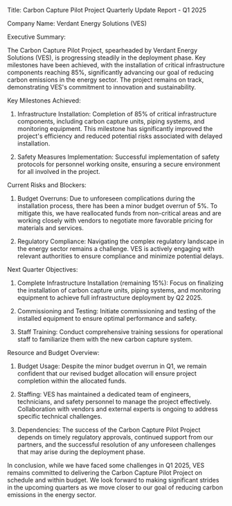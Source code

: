  Title: Carbon Capture Pilot Project Quarterly Update Report - Q1 2025

Company Name: Verdant Energy Solutions (VES)

Executive Summary:

The Carbon Capture Pilot Project, spearheaded by Verdant Energy Solutions (VES), is progressing steadily in the deployment phase. Key milestones have been achieved, with the installation of critical infrastructure components reaching 85%, significantly advancing our goal of reducing carbon emissions in the energy sector. The project remains on track, demonstrating VES's commitment to innovation and sustainability.

Key Milestones Achieved:

1. Infrastructure Installation: Completion of 85% of critical infrastructure components, including carbon capture units, piping systems, and monitoring equipment. This milestone has significantly improved the project's efficiency and reduced potential risks associated with delayed installation.

2. Safety Measures Implementation: Successful implementation of safety protocols for personnel working onsite, ensuring a secure environment for all involved in the project.

Current Risks and Blockers:

1. Budget Overruns: Due to unforeseen complications during the installation process, there has been a minor budget overrun of 5%. To mitigate this, we have reallocated funds from non-critical areas and are working closely with vendors to negotiate more favorable pricing for materials and services.

2. Regulatory Compliance: Navigating the complex regulatory landscape in the energy sector remains a challenge. VES is actively engaging with relevant authorities to ensure compliance and minimize potential delays.

Next Quarter Objectives:

1. Complete Infrastructure Installation (remaining 15%): Focus on finalizing the installation of carbon capture units, piping systems, and monitoring equipment to achieve full infrastructure deployment by Q2 2025.

2. Commissioning and Testing: Initiate commissioning and testing of the installed equipment to ensure optimal performance and safety.

3. Staff Training: Conduct comprehensive training sessions for operational staff to familiarize them with the new carbon capture system.

Resource and Budget Overview:

1. Budget Usage: Despite the minor budget overrun in Q1, we remain confident that our revised budget allocation will ensure project completion within the allocated funds.

2. Staffing: VES has maintained a dedicated team of engineers, technicians, and safety personnel to manage the project effectively. Collaboration with vendors and external experts is ongoing to address specific technical challenges.

3. Dependencies: The success of the Carbon Capture Pilot Project depends on timely regulatory approvals, continued support from our partners, and the successful resolution of any unforeseen challenges that may arise during the deployment phase.

In conclusion, while we have faced some challenges in Q1 2025, VES remains committed to delivering the Carbon Capture Pilot Project on schedule and within budget. We look forward to making significant strides in the upcoming quarters as we move closer to our goal of reducing carbon emissions in the energy sector.